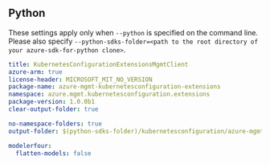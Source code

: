 ## Python

These settings apply only when `--python` is specified on the command line.
Please also specify `--python-sdks-folder=<path to the root directory of your azure-sdk-for-python clone>`.

``` yaml $(python)
title: KubernetesConfigurationExtensionsMgmtClient
azure-arm: true
license-header: MICROSOFT_MIT_NO_VERSION
package-name: azure-mgmt-kubernetesconfiguration-extensions
namespace: azure.mgmt.kubernetesconfiguration.extensions
package-version: 1.0.0b1
clear-output-folder: true
```

``` yaml $(python)
no-namespace-folders: true
output-folder: $(python-sdks-folder)/kubernetesconfiguration/azure-mgmt-kubernetesconfiguration-extensions/azure/mgmt/kubernetesconfiguration/extensions
```

``` yaml !$(python)
modelerfour:
  flatten-models: false
```

